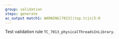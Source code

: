 ```yaml
---
group: validation
steps: generate
ac_output match1: WARNING[7013]|top.tcjs|5:0
---
```

Test validation rule `TC_7013_physicalThreadsInLibrary`.
